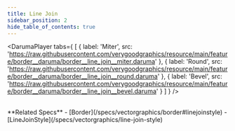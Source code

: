 ```yaml
---
title: Line Join
sidebar_position: 2
hide_table_of_contents: true
---
```


<DarumaPlayer
  tabs={
    [
      {
        label: 'Miter',
        src: 'https://raw.githubusercontent.com/verygoodgraphics/resource/main/feature/border__daruma/border__line_join__miter.daruma'
      },
      {
        label: 'Round',
        src: 'https://raw.githubusercontent.com/verygoodgraphics/resource/main/feature/border__daruma/border__line_join__round.daruma'
      },
      {
        label: 'Bevel',
        src: 'https://raw.githubusercontent.com/verygoodgraphics/resource/main/feature/border__daruma/border__line_join__bevel.daruma'
      }
    ]
  }
 />
 
<br />
**Related Specs**
- [Border](/specs/vectorgraphics/border#linejoinstyle)
- [LineJoinStyle](/specs/vectorgraphics/line-join-style)
